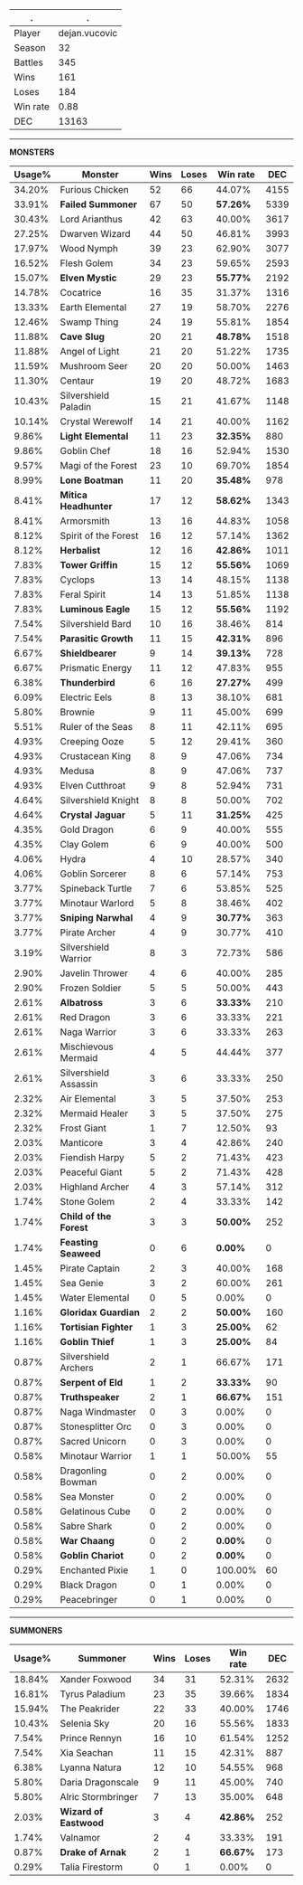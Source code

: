 .|.
|-|-
Player|dejan.vucovic
Season|32
Battles|345
Wins|161
Loses|184
Win rate|0.88
DEC|13163

---
**MONSTERS**

Usage%|Monster|Wins|Loses|Win rate|DEC|
-|-|-|-|-|-|
34.20%|Furious Chicken|52|66|44.07%|4155|
33.91%|**Failed Summoner**|67|50|**57.26%**|5339|
30.43%|Lord Arianthus|42|63|40.00%|3617|
27.25%|Dwarven Wizard|44|50|46.81%|3993|
17.97%|Wood Nymph|39|23|62.90%|3077|
16.52%|Flesh Golem|34|23|59.65%|2593|
15.07%|**Elven Mystic**|29|23|**55.77%**|2192|
14.78%|Cocatrice|16|35|31.37%|1316|
13.33%|Earth Elemental|27|19|58.70%|2276|
12.46%|Swamp Thing|24|19|55.81%|1854|
11.88%|**Cave Slug**|20|21|**48.78%**|1518|
11.88%|Angel of Light|21|20|51.22%|1735|
11.59%|Mushroom Seer|20|20|50.00%|1463|
11.30%|Centaur|19|20|48.72%|1683|
10.43%|Silvershield Paladin|15|21|41.67%|1148|
10.14%|Crystal Werewolf|14|21|40.00%|1162|
9.86%|**Light Elemental**|11|23|**32.35%**|880|
9.86%|Goblin Chef|18|16|52.94%|1530|
9.57%|Magi of the Forest|23|10|69.70%|1854|
8.99%|**Lone Boatman**|11|20|**35.48%**|978|
8.41%|**Mitica Headhunter**|17|12|**58.62%**|1343|
8.41%|Armorsmith|13|16|44.83%|1058|
8.12%|Spirit of the Forest|16|12|57.14%|1362|
8.12%|**Herbalist**|12|16|**42.86%**|1011|
7.83%|**Tower Griffin**|15|12|**55.56%**|1069|
7.83%|Cyclops|13|14|48.15%|1138|
7.83%|Feral Spirit|14|13|51.85%|1138|
7.83%|**Luminous Eagle**|15|12|**55.56%**|1192|
7.54%|Silvershield Bard|10|16|38.46%|814|
7.54%|**Parasitic Growth**|11|15|**42.31%**|896|
6.67%|**Shieldbearer**|9|14|**39.13%**|728|
6.67%|Prismatic Energy|11|12|47.83%|955|
6.38%|**Thunderbird**|6|16|**27.27%**|499|
6.09%|Electric Eels|8|13|38.10%|681|
5.80%|Brownie|9|11|45.00%|699|
5.51%|Ruler of the Seas|8|11|42.11%|695|
4.93%|Creeping Ooze|5|12|29.41%|360|
4.93%|Crustacean King|8|9|47.06%|734|
4.93%|Medusa|8|9|47.06%|737|
4.93%|Elven Cutthroat|9|8|52.94%|731|
4.64%|Silvershield Knight|8|8|50.00%|702|
4.64%|**Crystal Jaguar**|5|11|**31.25%**|425|
4.35%|Gold Dragon|6|9|40.00%|555|
4.35%|Clay Golem|6|9|40.00%|500|
4.06%|Hydra|4|10|28.57%|340|
4.06%|Goblin Sorcerer|8|6|57.14%|753|
3.77%|Spineback Turtle|7|6|53.85%|525|
3.77%|Minotaur Warlord|5|8|38.46%|402|
3.77%|**Sniping Narwhal**|4|9|**30.77%**|363|
3.77%|Pirate Archer|4|9|30.77%|410|
3.19%|Silvershield Warrior|8|3|72.73%|586|
2.90%|Javelin Thrower|4|6|40.00%|285|
2.90%|Frozen Soldier|5|5|50.00%|443|
2.61%|**Albatross**|3|6|**33.33%**|210|
2.61%|Red Dragon|3|6|33.33%|221|
2.61%|Naga Warrior|3|6|33.33%|263|
2.61%|Mischievous Mermaid|4|5|44.44%|377|
2.61%|Silvershield Assassin|3|6|33.33%|250|
2.32%|Air Elemental|3|5|37.50%|253|
2.32%|Mermaid Healer|3|5|37.50%|275|
2.32%|Frost Giant|1|7|12.50%|93|
2.03%|Manticore|3|4|42.86%|240|
2.03%|Fiendish Harpy|5|2|71.43%|423|
2.03%|Peaceful Giant|5|2|71.43%|428|
2.03%|Highland Archer|4|3|57.14%|312|
1.74%|Stone Golem|2|4|33.33%|142|
1.74%|**Child of the Forest**|3|3|**50.00%**|252|
1.74%|**Feasting Seaweed**|0|6|**0.00%**|0|
1.45%|Pirate Captain|2|3|40.00%|168|
1.45%|Sea Genie|3|2|60.00%|261|
1.45%|Water Elemental|0|5|0.00%|0|
1.16%|**Gloridax Guardian**|2|2|**50.00%**|160|
1.16%|**Tortisian Fighter**|1|3|**25.00%**|62|
1.16%|**Goblin Thief**|1|3|**25.00%**|84|
0.87%|Silvershield Archers|2|1|66.67%|171|
0.87%|**Serpent of Eld**|1|2|**33.33%**|90|
0.87%|**Truthspeaker**|2|1|**66.67%**|151|
0.87%|Naga Windmaster|0|3|0.00%|0|
0.87%|Stonesplitter Orc|0|3|0.00%|0|
0.87%|Sacred Unicorn|0|3|0.00%|0|
0.58%|Minotaur Warrior|1|1|50.00%|55|
0.58%|Dragonling Bowman|0|2|0.00%|0|
0.58%|Sea Monster|0|2|0.00%|0|
0.58%|Gelatinous Cube|0|2|0.00%|0|
0.58%|Sabre Shark|0|2|0.00%|0|
0.58%|**War Chaang**|0|2|**0.00%**|0|
0.58%|**Goblin Chariot**|0|2|**0.00%**|0|
0.29%|Enchanted Pixie|1|0|100.00%|60|
0.29%|Black Dragon|0|1|0.00%|0|
0.29%|Peacebringer|0|1|0.00%|0|

---
**SUMMONERS**

Usage%|Summoner|Wins|Loses|Win rate|DEC|
-|-|-|-|-|-|
18.84%|Xander Foxwood|34|31|52.31%|2632|
16.81%|Tyrus Paladium|23|35|39.66%|1834|
15.94%|The Peakrider|22|33|40.00%|1746|
10.43%|Selenia Sky|20|16|55.56%|1833|
7.54%|Prince Rennyn|16|10|61.54%|1252|
7.54%|Xia Seachan|11|15|42.31%|887|
6.38%|Lyanna Natura|12|10|54.55%|968|
5.80%|Daria Dragonscale|9|11|45.00%|740|
5.80%|Alric Stormbringer|7|13|35.00%|648|
2.03%|**Wizard of Eastwood**|3|4|**42.86%**|252|
1.74%|Valnamor|2|4|33.33%|191|
0.87%|**Drake of Arnak**|2|1|**66.67%**|173|
0.29%|Talia Firestorm|0|1|0.00%|0|
